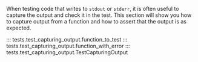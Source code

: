 When testing code that writes to `stdout` or `stderr`, it is often useful to capture the output and check it in the test. This section will show you how to capture output from a function and how to assert that the output is as expected.

::: tests.test_capturing_output.function_to_test
::: tests.test_capturing_output.function_with_error
::: tests.test_capturing_output.TestCapturingOutput
